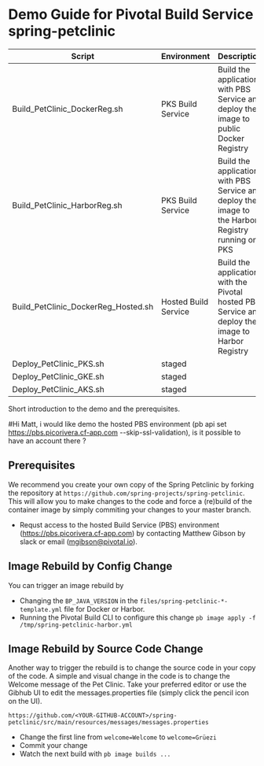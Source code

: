 # Demo Guide for Pivotal Build Service spring-petclinic

| Script | Environment | Description |
| --- | --- | --- |
| Build_PetClinic_DockerReg.sh | PKS Build Service | Build the application with PBS Service and deploy the image to public Docker Registry |
| Build_PetClinic_HarborReg.sh | PKS Build Service | Build the application with PBS Service and deploy the image to the Harbor Registry running on PKS|
| Build_PetClinic_DockerReg_Hosted.sh | Hosted Build Service | Build the application with the Pivotal hosted PBS Service and deploy the image to Harbor Registry  |
| Deploy_PetClinic_PKS.sh | staged |
| Deploy_PetClinic_GKE.sh | staged |
| Deploy_PetClinic_AKS.sh | staged |

Short introduction to the demo and the prerequisites.

#Hi Matt, i would like demo the hosted PBS environment (pb api set https://pbs.picorivera.cf-app.com --skip-ssl-validation), is it possible to have an account there ?

## Prerequisites

We recommend you create your own copy of the Spring Petclinic by forking the repository at `https://github.com/spring-projects/spring-petclinic`. This will allow you to make changes to the code and force a (re)build of the container image by simply commiting your changes to your master branch.
- Requst access to the hosted Build Service (PBS) environment (https://pbs.picorivera.cf-app.com) by contacting Matthew Gibson by slack or email (mgibson@pivotal.io). 

## Image Rebuild by Config Change

You can trigger an image rebuild by 
- Changing the `BP_JAVA_VERSION` in the `files/spring-petclinic-*-template.yml` file for Docker or Harbor. 
- Running the Pivotal Build CLI to configure this change `pb image apply -f /tmp/spring-petclinic-harbor.yml`

## Image Rebuild by Source Code Change

Another way to trigger the rebuild is to change the source code in your copy of the code. A simple and visual change in the code is to change the Welcome message of the Pet Clinic. Take your preferred editor or use the Gibhub UI to edit the messages.properties file (simply click the pencil icon on the UI).

`https://github.com/<YOUR-GITHUB-ACCOUNT>/spring-petclinic/src/main/resources/messages/messages.properties`

- Change the first line from `welcome=Welcome` to `welcome=Grüezi`
- Commit your change
- Watch the next build with `pb image builds ...`

